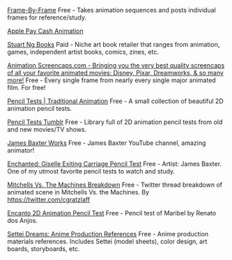 
[Frame-By-Frame](https://framexframe.tumblr.com/)
Free - Takes animation sequences and posts individual frames for reference/study.

[Apple Pay Cash Animation](https://github.com/jtrivedi/Apple-Cash-Animation)

[Stuart Ng Books](https://stuartngbooks.com/)
Paid - Niche art book retailer that ranges from animation, games, independent artist books, comics, zines, etc.

[Animation Screencaps.com - Bringing you the very best quality screencaps of all your favorite animated movies: Disney, Pixar, Dreamworks, & so many more!](https://animationscreencaps.com/)
Free - Every single frame from nearly every single major animated film. For free!

[Pencil Tests | Traditional Animation](https://www.traditionalanimation.com/pencil-tests/)
Free - A small collection of beautiful 2D animation pencil tests.

[Pencil Tests Tumblr](https://penciltests.tumblr.com/)
Free - Library full of 2D animation pencil tests from old and new movies/TV shows.

[James Baxter Works](https://www.youtube.com/channel/UCt2iDOfRW1WWu5SxgJJpP1g/videos)
Free - James Baxter YouTube channel, amazing animator!

[Enchanted: Giselle Exiting Carriage Pencil Test](https://jbaxteranimator.tumblr.com/post/114819719769/giselle-getting-out-of-her-carriage-the-drawings#notes)
Free - Artist: James Baxter. One of my utmost favorite pencil tests to watch and study.

[Mitchells Vs. The Machines Breakdown](https://twitter.com/cgratzlaff/status/1392926595208269825)
Free - Twitter thread breakdown of animated scene in Mitchells Vs. the Machines. By https://twitter.com/cgratzlaff

[Encanto 2D Animation Pencil Test](https://twitter.com/DisneyAnimation/status/1487932016058257408)
Free - Pencil test of Maribel by Renato dos Anjos.

[Settei Dreams: Anime Production References](https://setteidreams.net/)
Free - Anime production materials references. Includes Settei (model sheets), color design, art boards, storyboards, etc.
